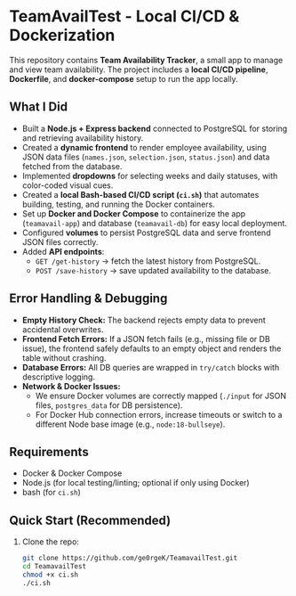 # TeamAvailTest - Local CI/CD & Dockerization

This repository contains **Team Availability Tracker**, a small app to manage and view team availability. The project includes a **local CI/CD pipeline**, **Dockerfile**, and **docker-compose** setup to run the app locally.

## What I Did

- Built a **Node.js + Express backend** connected to PostgreSQL for storing and retrieving availability history.
- Created a **dynamic frontend** to render employee availability, using JSON data files (`names.json`, `selection.json`, `status.json`) and data fetched from the database.
- Implemented **dropdowns** for selecting weeks and daily statuses, with color-coded visual cues.
- Created a **local Bash-based CI/CD script (`ci.sh`)** that automates building, testing, and running the Docker containers.
- Set up **Docker and Docker Compose** to containerize the app (`teamavail-app`) and database (`teamavail-db`) for easy local deployment.
- Configured **volumes** to persist PostgreSQL data and serve frontend JSON files correctly.
- Added **API endpoints**:
  - `GET /get-history` → fetch the latest history from PostgreSQL.
  - `POST /save-history` → save updated availability to the database.

## Error Handling & Debugging

- **Empty History Check:** The backend rejects empty data to prevent accidental overwrites.
- **Frontend Fetch Errors:** If a JSON fetch fails (e.g., missing file or DB issue), the frontend safely defaults to an empty object and renders the table without crashing.
- **Database Errors:** All DB queries are wrapped in `try/catch` blocks with descriptive logging.
- **Network & Docker Issues:** 
  - We ensure Docker volumes are correctly mapped (`./input` for JSON files, `postgres_data` for DB persistence).
  - For Docker Hub connection errors, increase timeouts or switch to a different Node base image (e.g., `node:18-bullseye`).

## Requirements

- Docker & Docker Compose
- Node.js (for local testing/linting; optional if only using Docker)
- bash (for `ci.sh`)

## Quick Start (Recommended)

1. Clone the repo:

   ```bash
   git clone https://github.com/ge0rgeK/TeamavailTest.git
   cd TeamavailTest
   chmod +x ci.sh
   ./ci.sh